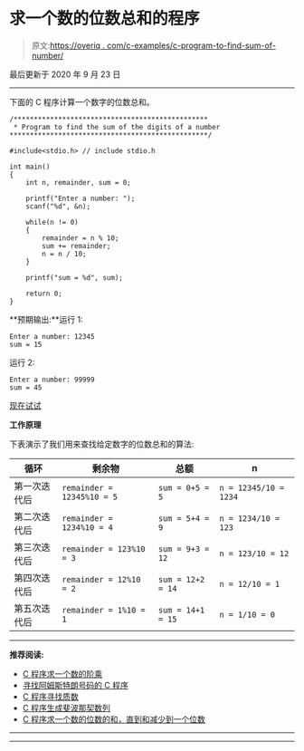 # 求一个数的位数总和的程序

> 原文:[https://overiq . com/c-examples/c-program-to-find-sum-of-number/](https://overiq.com/c-examples/c-program-to-find-the-sum-of-digits-of-a-number/)

最后更新于 2020 年 9 月 23 日

* * *

下面的 C 程序计算一个数字的位数总和。

```
/************************************************
 * Program to find the sum of the digits of a number
*************************************************/

#include<stdio.h> // include stdio.h

int main()
{
    int n, remainder, sum = 0;

    printf("Enter a number: ");
    scanf("%d", &n);

    while(n != 0)
    {
        remainder = n % 10;
        sum += remainder;
        n = n / 10;
    }

    printf("sum = %d", sum);

    return 0;
}

```

**预期输出:**运行 1:

```
Enter a number: 12345
sum = 15

```

运行 2:

```
Enter a number: 99999   
sum = 45

```

[现在试试](https://overiq.com/c-online-compiler/l2J/)

**工作原理**

下表演示了我们用来查找给定数字的位数总和的算法:

| 循环 | 剩余物 | 总额 | n |
| --- | --- | --- | --- |
| 第一次迭代后 | `remainder = 12345%10 = 5` | `sum = 0+5 = 5` | `n = 12345/10 = 1234` |
| 第二次迭代后 | `remainder = 1234%10 = 4` | `sum = 5+4 = 9` | `n = 1234/10 = 123` |
| 第三次迭代后 | `remainder = 123%10 = 3` | `sum = 9+3 = 12` | `n = 123/10 = 12` |
| 第四次迭代后 | `remainder = 12%10 = 2` | `sum = 12+2 = 14` | `n = 12/10 = 1` |
| 第五次迭代后 | `remainder = 1%10 = 1` | `sum = 14+1 = 15` | `n = 1/10 = 0` |

* * *

**推荐阅读:**

*   [C 程序求一个数的阶乘](/c-examples/c-program-to-find-the-factorial-of-a-number/)
*   [寻找阿姆斯特朗号码的 C 程序](/c-examples/c-program-to-find-armstrong-numbers/)
*   [C 程序寻找质数](/c-examples/c-program-to-find-prime-numbers/)
*   [C 程序生成斐波那契数列](/c-examples/c-program-to-generate-fibonacci-sequence/)
*   [C 程序求一个数的位数的和，直到和减少到一个位数](/c-examples/c-program-to-find-the-sum-of-the-digits-of-a-number-untill-the-sum-is-reduced-to-a-single-digit/)

* * *

* * *